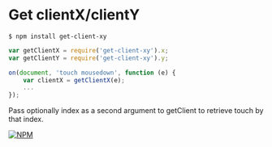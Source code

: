 # Get clientX/clientY

`$ npm install get-client-xy`

```js
var getClientX = require('get-client-xy').x;
var getClientY = require('get-client-xy').y;

on(document, 'touch mousedown', function (e) {
	var clientX = getClientX(e);
	...
});
```

Pass optionally index as a second argument to getClient to retrieve touch by that index.


[![NPM](https://nodei.co/npm/get-client-xy.png?downloads=true&downloadRank=true&stars=true)](https://nodei.co/npm/get-client-xy/)
